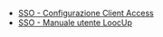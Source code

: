 - [SSO - Configurazione Client Access](Sorgenti/MB/DOC_OPE/LOSSON_50C)
- [SSO - Manuale utente LoocUp](Sorgenti/MB/DOC_OPE/LOSSON_50F)
